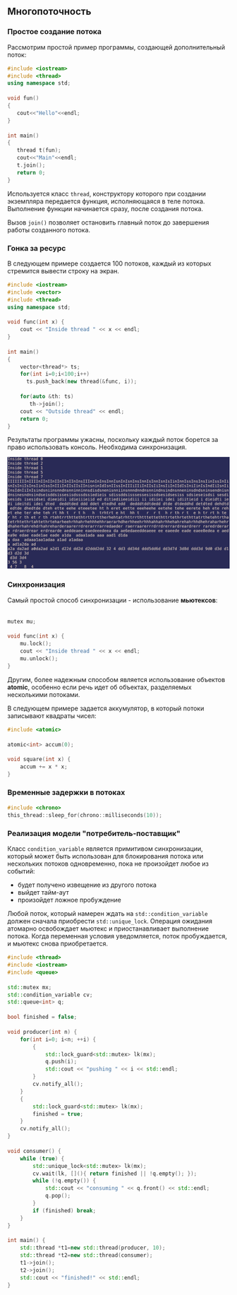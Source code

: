 ## Многопоточность

### Простое создание потока

Рассмотрим простой пример программы, создающей дополнительный поток:

```cpp
#include <iostream>
#include <thread>
using namespace std;

void fun()
{
   cout<<"Hello"<<endl;
}

int main()
{
   thread t(fun);
   cout<<"Main"<<endl;
   t.join();
   return 0;
}
```

Используется класс `thread`, конструктору которого при создании экземпляра передается функция, исполняющаяся в теле потока. Выполнение функции начинается сразу, после создания потока.

Вызов `join()` позволяет остановить главный поток до завершения работы созданного потока.

### Гонка за ресурс

В следующем примере создается 100 потоков, каждый из которых стремится вывести строку на экран.

```cpp
#include <iostream>
#include <vector>
#include <thread>
using namespace std;

void func(int x) {
    cout << "Inside thread " << x << endl;
}

int main() 
{
    vector<thread*> ts;
    for(int i=0;i<100;i++)
      ts.push_back(new thread(&func, i));

    for(auto &th: ts)
       th->join();
    cout << "Outside thread" << endl;
    return 0;
}
```

Результаты программы ужасны, поскольку каждый поток борется за право использовать консоль. Необходима синхронизация.

![](img/threads1.png)

### Синхронизация

Самый простой способ синхронизации - использование **мьютексов**:

```c++

mutex mu;

void func(int x) {
    mu.lock();
    cout << "Inside thread " << x << endl;
    mu.unlock();
}
```

Другим, более надежным способом является использование объектов **atomic**, особенно если речь идет об объектах, разделяемых несколькими потоками.

В следующем примере задается аккумулятор, в который потоки записывают квадраты чисел:

```c++
#include <atomic>

atomic<int> accum(0);

void square(int x) {
    accum += x * x;
}
```



### Временные задержки в потоках

```c++
#include <chrono>
this_thread::sleep_for(chrono::milliseconds(10));
```

### Реализация модели "потребитель-поставщик"


Класс `condition_variable` является примитивом синхронизации, который может быть использован для блокирования потока или нескольких потоков одновременно, пока не произойдет любое из событий:

* будет получено извещение из другого потока
* выйдет тайм-аут
* произойдет ложное пробуждение

Любой поток, который намерен ждать на `std::condition_variable` должен сначала приобрести `std::unique_lock`. Операция ожидания атомарно освобождает мьютекс и приостанавливает выполнение потока. Когда переменная условия уведомляется, поток пробуждается, и мьютекс снова приобретается.



```c++
#include <thread>
#include <iostream>
#include <queue>

std::mutex mx;
std::condition_variable cv;
std::queue<int> q;

bool finished = false;

void producer(int n) {
    for(int i=0; i<n; ++i) {
        {
            std::lock_guard<std::mutex> lk(mx);
            q.push(i);
            std::cout << "pushing " << i << std::endl;
        }
        cv.notify_all();
    }
    {
        std::lock_guard<std::mutex> lk(mx);
        finished = true;
    }
    cv.notify_all();
}

void consumer() {
    while (true) {
        std::unique_lock<std::mutex> lk(mx);
        cv.wait(lk, [](){ return finished || !q.empty(); });
        while (!q.empty()) {
            std::cout << "consuming " << q.front() << std::endl;
            q.pop();
        }
        if (finished) break;
    }
}

int main() {
    std::thread *t1=new std::thread(producer, 10);
    std::thread *t2=new std::thread(consumer);
    t1->join();
    t2->join();
    std::cout << "finished!" << std::endl;
}
```